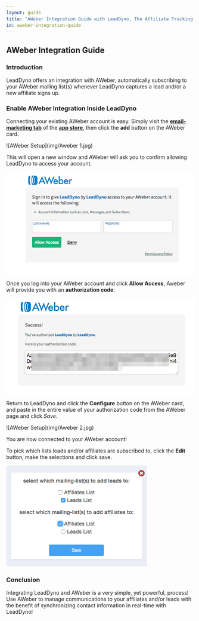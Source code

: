 ```yaml
---
layout: guide
title: "AWeber Integration Guide with LeadDyno, The Affiliate Tracking Software & Online Marketing System"
id: aweber-integration-guide
---
```


## AWeber Integration Guide

### Introduction

LeadDyno offers an integration with AWeber, automatically subscribing to your AWeber mailing list(s) whenever LeadDyno
captures a lead and/or a new affiliate signs up.


### Enable AWeber Integration Inside LeadDyno ###

Connecting your existing AWeber account is easy. Simply visit the **[email-marketing tab](https://app.leaddyno.com/integrations/store#apps-marketing)**
of the **[app store](https://app.leaddyno.com/integrations/store)**, then click the **add** button on the AWeber card. 

![AWeber Setup](img/Aweber 1.jpg)

This will open a new window and AWeber will ask you to confirm allowing LeadDyno to access your account.

![AWeber Setup](img/aweber/aweber2.png)

Once you log into your AWeber account and click **Allow Access**, Aweber will provide you with an **authorization code**.

![AWeber Setup](img/aweber/aweber3.png)

Return to LeadDyno and click the **Configure** button on the AWeber card, and paste in the entire value of your authorization
code from the AWeber page and click *Save*.

![AWeber Setup](img/Aweber 2.jpg)

You are now connected to your AWeber account!


To pick which lists leads and/or affiliates are subscribed to, click the **Edit** button, make the selections and click
save.

![AWeber Setup](img/aweber/aweber6.png)


### Conclusion ###

Integrating LeadDyno and AWeber is a very simple, yet powerful, process! Use AWeber to manage communications to 
your affiliates and/or leads with the benefit of synchronizing contact information in real-time with LeadDyno!

